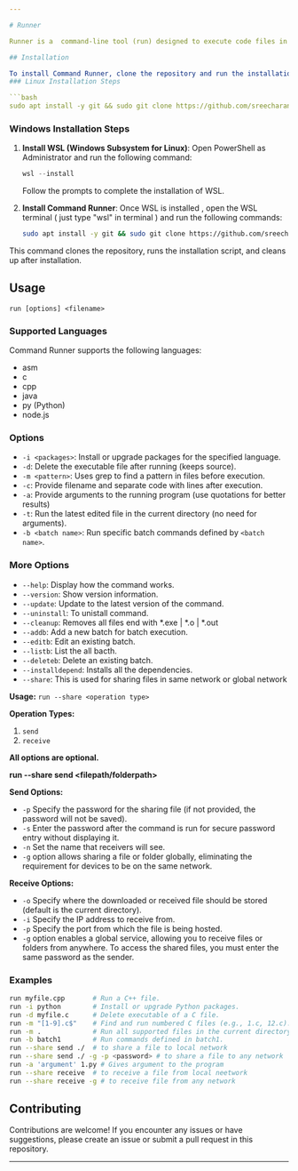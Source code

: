 ```yaml
---

# Runner

Runner is a  command-line tool (run) designed to execute code files in various supported languages and provide additional functionalities. Supports only in linux

## Installation

To install Command Runner, clone the repository and run the installation script:
### Linux Installation Steps

```bash
sudo apt install -y git && sudo git clone https://github.com/sreecharan7/runner.git && cd runner && sudo bash install.sh && cd .. && sudo rm -rf runner
```

### Windows Installation Steps

1. **Install WSL (Windows Subsystem for Linux)**:
   Open PowerShell as Administrator and run the following command:
   ```powershell
   wsl --install
   ```
   Follow the prompts to complete the installation of WSL.

2. **Install Command Runner**:
   Once WSL is installed , open the WSL terminal ( just type "wsl" in terminal ) and run the following commands:
   ```bash
   sudo apt install -y git && sudo git clone https://github.com/sreecharan7/runner.git && cd runner && sudo bash install.sh && cd .. && sudo rm -rf runner
   ```

This command clones the repository, runs the installation script, and cleans up after installation.

## Usage

```
run [options] <filename>
```

### Supported Languages

Command Runner supports the following languages:
- asm
- c
- cpp
- java
- py (Python)
- node.js

### Options

- `-i <packages>`: Install or upgrade packages for the specified language.
- `-d`: Delete the executable file after running (keeps source).
- `-m <pattern>`: Uses grep to find a pattern in files before execution.
- `-c`: Provide filename and separate code with lines after execution.
- `-a`: Provide arguments to the running program (use quotations for better results)
- `-t`: Run the latest edited file in the current directory (no need for arguments).
- `-b <batch name>`: Run specific batch commands defined by `<batch name>`.

### More Options

- `--help`: Display how the command works.
- `--version`: Show version information.
- `--update`: Update to the latest version of the command.
- `--uninstall`: To unistall command.
- `--cleanup`: Removes all files end with *.exe | *.o | *.out
- `--addb`: Add a new batch for batch execution.
- `--editb`: Edit an existing batch.
- `--listb`: List the all bacth.
- `--deleteb`: Delete an existing batch.
- `--installdepend`:  Installs all the dependencies.
- `--share`: This  is used for sharing files in same network or global network

**Usage:** `run --share <operation type>`

**Operation Types:**
1. `send`
2. `receive`

**All options are optional.**

**run --share send <filepath/folderpath>**

**Send Options:**
- `-p`  Specify the password for the sharing file (if not provided, the password will not be saved).
- `-s`  Enter the password after the command is run for secure password entry without displaying it.
- `-n`  Set the name that receivers will see.
- `-g`  option allows sharing a file or folder globally, eliminating the requirement for devices to be on the same network. 


**Receive Options:**
- `-o`  Specify where the downloaded or received file should be stored (default is the current directory).
- `-i`  Specify the IP address to receive from.
- `-p`  Specify the port from which the file is being hosted.
- `-g`   option enables a global service, allowing you to receive files or folders from anywhere. To access the shared files, you must enter the same password as the sender.


### Examples

```bash
run myfile.cpp       # Run a C++ file.
run -i python        # Install or upgrade Python packages.
run -d myfile.c      # Delete executable of a C file.
run -m "[1-9].c$"    # Find and run numbered C files (e.g., 1.c, 12.c).
run -m .             # Run all supported files in the current directory.
run -b batch1        # Run commands defined in batch1.
run --share send ./  # to share a file to local network
run --share send ./ -g -p <password> # to share a file to any network 
run -a 'argument' 1.py # Gives argument to the program 
run --share receive  # to receive a file from local neetwork
run --share receive -g # to receive file from any network 
```

## Contributing

Contributions are welcome! If you encounter any issues or have suggestions, please create an issue or submit a pull request in this repository.


---
```

